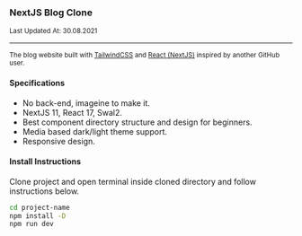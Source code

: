 <div align="left">
    <h3>NextJS Blog Clone</h3>
	<sup>Last Updated At: 30.08.2021</sup>
    <hr/>
    <div>
      <small>The blog website built with <a href="https://tailwindcss.com/">TailwindCSS</a> and <a href="https://nextjs.org">React (NextJS)</a> inspired by another GitHub user.</small>
    </div>
</div>

#### Specifications
- No back-end, imageine to make it.
- NextJS 11, React 17, Swal2.
- Best component directory structure and design for beginners.
- Media based dark/light theme support.
- Responsive design.

#### Install Instructions
Clone project and open terminal inside cloned directory and follow instructions below.

```bash
cd project-name
npm install -D
npm run dev
```
